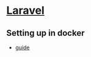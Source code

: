 # [Laravel](https://laravel.com/)

## Setting up in docker

- [guide](https://dockerize.io/guides/php-laravel-guide)
